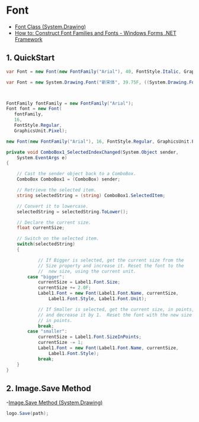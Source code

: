 # Font

- [Font Class (System.Drawing)](https://docs.microsoft.com/en-us/dotnet/api/system.drawing.font?view=dotnet-plat-ext-5.0)
- [How to: Construct Font Families and Fonts - Windows Forms .NET Framework](https://docs.microsoft.com/en-us/dotnet/desktop/winforms/advanced/how-to-construct-font-families-and-fonts?view=netframeworkdesktop-4.8)

## 1. QuickStart

```c#
var Font = new Font(new FontFamily("Arial"), 40, FontStyle.Italic, GraphicsUnit.Pixel);

var Font = new System.Drawing.Font("新宋体", 39.75F, ((System.Drawing.FontStyle)((System.Drawing.FontStyle.Bold | System.Drawing.FontStyle.Italic))), System.Drawing.GraphicsUnit.Point, ((byte)(134)));



FontFamily fontFamily = new FontFamily("Arial");
Font font = new Font(
   fontFamily,
   16,
   FontStyle.Regular,
   GraphicsUnit.Pixel);

new Font(new FontFamily("Arial"), 16, FontStyle.Regular, GraphicsUnit.Pixel)

private void ComboBox1_SelectedIndexChanged(System.Object sender,
    System.EventArgs e)
{

    // Cast the sender object back to a ComboBox.
    ComboBox ComboBox1 = (ComboBox) sender;

    // Retrieve the selected item.
    string selectedString = (string) ComboBox1.SelectedItem;

    // Convert it to lowercase.
    selectedString = selectedString.ToLower();

    // Declare the current size.
    float currentSize;

    // Switch on the selected item.
    switch(selectedString)
    {

            // If Bigger is selected, get the current size from the
            // Size property and increase it. Reset the font to the
            //  new size, using the current unit.
        case "bigger":
            currentSize = Label1.Font.Size;
            currentSize += 2.0F;
            Label1.Font = new Font(Label1.Font.Name, currentSize,
                Label1.Font.Style, Label1.Font.Unit);

            // If Smaller is selected, get the current size, in points,
            // and decrease it by 1.  Reset the font with the new size
            // in points.
            break;
        case "smaller":
            currentSize = Label1.Font.SizeInPoints;
            currentSize -= 1;
            Label1.Font = new Font(Label1.Font.Name, currentSize,
                Label1.Font.Style);
            break;
    }
}
```

## 2. Image.Save Method

-[Image.Save Method (System.Drawing)](https://docs.microsoft.com/en-us/dotnet/api/system.drawing.image.save?view=dotnet-plat-ext-5.0)

```c#
logo.Save(path);

```
